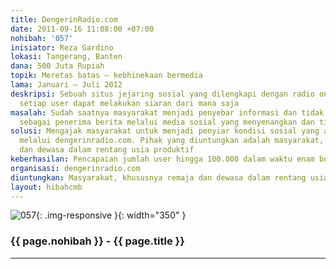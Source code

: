 ```yaml
---
title: DengerinRadio.com
date: 2011-09-16 11:08:00 +07:00
nohibah: '057'
inisiator: Reza Gardino
lokasi: Tangerang, Banten
dana: 500 Juta Rupiah
topik: Meretas batas – kebhinekaan bermedia
lama: Januari – Juli 2012
deskripsi: Sebuah situs jejaring sosial yang dilengkapi dengan radio online dimana
  setiap user dapat melakukan siaran dari mana saja
masalah: Sudah saatnya masyarakat menjadi penyebar informasi dan tidak hanya berperan
  sebagai penerima berita melalui media sosial yang menyenangkan dan tidak monoton
solusi: Mengajak masyarakat untuk menjadi penyiar kondisi sosial yang ada disekitarnya
  melalui dengerinradio.com. Pihak yang diuntungkan adalah masyarakat, khususnya remaja
  dan dewasa dalam rentang usia produktif
keberhasilan: Pencapaian jumlah user hingga 100.000 dalam waktu enam bulan
organisasi: dengerinradio.com
diuntungkan: Masyarakat, khususnya remaja dan dewasa dalam rentang usia produktif
layout: hibahcmb
---
```


![057](/static/img/hibahcmb/057.png){: .img-responsive }{: width="350" }

### {{ page.nohibah }} - {{ page.title }}

---
